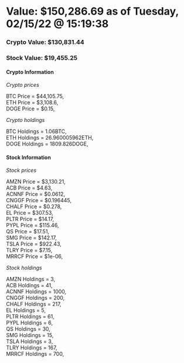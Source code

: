 # Value: $150,286.69 as of Tuesday, 02/15/22 @ 15:19:38 

### Crypto Value: $130,831.44

### Stock Value: $19,455.25

#### Crypto Information 
*Crypto prices* 

BTC Price = $44,105.75,  
ETH Price = $3,108.6,  
DOGE Price = $0.15,  


*Crypto holdings* 

BTC Holdings = 1.06BTC,  
ETH Holdings = 26.960005962ETH,  
DOGE Holdings = 1809.826DOGE,  


#### Stock Information 

*Stock prices* 

AMZN Price = $3,130.21,  
ACB Price = $4.63,  
ACNNF Price = $0.0612,  
CNGGF Price = $0.196445,  
CHALF Price = $0.278,  
EL Price = $307.53,  
PLTR Price = $14.17,  
PYPL Price = $115.46,  
QS Price = $17.51,  
SMG Price = $142.17,  
TSLA Price = $922.43,  
TLRY Price = $7.15,  
MRRCF Price = $1e-06,  


*Stock holdings* 

AMZN Holdings = 3,  
ACB Holdings = 41,  
ACNNF Holdings = 1000,  
CNGGF Holdings = 200,  
CHALF Holdings = 217,  
EL Holdings = 5,  
PLTR Holdings = 61,  
PYPL Holdings = 6,  
QS Holdings = 30,  
SMG Holdings = 15,  
TSLA Holdings = 3,  
TLRY Holdings = 167,  
MRRCF Holdings = 700,  


